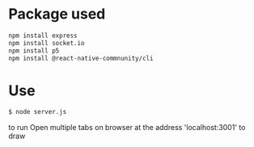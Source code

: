 
# Package used
```bash
npm install express
npm install socket.io
npm install p5
npm install @react-native-commnunity/cli
```
# Use
```bash
$ node server.js 
```
to run
Open multiple tabs on browser at the address 'localhost:3001' to draw
